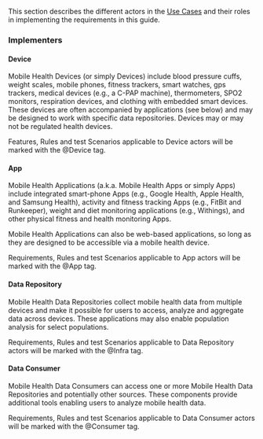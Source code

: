 <!-- actors.md {% comment %}
*****************************************************************************************
*                            WARNING: DO NOT EDIT THIS FILE                             *
*                                                                                       *
* This file is generated by SUSHI. Any edits you make to this file will be overwritten. *
*                                                                                       *
* To change the contents of this file, edit the original source file at:                *
* ig-data\input\pagecontent\04_actors.md                                                *
*****************************************************************************************
{% endcomment %} -->
This section describes the different actors in the [Use Cases](use_cases.html) and their
roles in implementing the requirements in this guide.

### Implementers
#### Device
Mobile Health Devices (or simply Devices) include blood pressure cuffs, weight scales, mobile phones,
fitness trackers, smart watches, gps trackers, medical devices (e.g., a C-PAP machine),
thermometers, SPO2 monitors, respiration devices, and clothing with embedded smart
devices.  These devices are often accompanied by applications (see below) and may
be designed to work with specific data repositories. Devices may or may not be regulated health
devices.

Features, Rules and test Scenarios applicable to Device actors will be marked with
the @Device tag.

#### App
Mobile Health Applications (a.k.a. Mobile Health Apps or simply Apps) include integrated
smart-phone Apps (e.g., Google Health, Apple Health, and Samsung Health),
activity and fitness tracking Apps (e.g., FitBit and Runkeeper), weight and diet monitoring
applications (e.g., Withings), and other physical fitness and health monitoring Apps.

Mobile Health Applications can also be web-based applications, so long as they are designed
to be accessible via a mobile health device.

Requirements, Rules and test Scenarios applicable to App actors will be marked with
the @App tag.

#### Data Repository
Mobile Health Data Repositories collect mobile health data from multiple devices
and make it possible for users to access, analyze and aggregate data across devices.
These applications may also enable population analysis for select populations.

Requirements, Rules and test Scenarios applicable to Data Repository actors will be marked with
the @Infra tag.

#### Data Consumer
Mobile Health Data Consumers can access one or more Mobile Health Data Repositories
and potentially other sources.  These components provide additional tools enabling users
to analyze mobile health data.

Requirements, Rules and test Scenarios applicable to Data Consumer actors will be marked with
the @Consumer tag.
